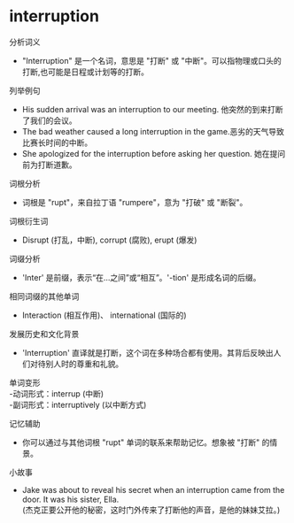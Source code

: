 # interruption

分析词义

  

*   "Interruption" 是一个名词，意思是 "打断" 或 "中断"。可以指物理或口头的打断,也可能是日程或计划等的打断。

  

列举例句

  

*   His sudden arrival was an interruption to our meeting. 他突然的到来打断了我们的会议。
*   The bad weather caused a long interruption in the game.恶劣的天气导致比赛长时间的中断。
*   She apologized for the interruption before asking her question. 她在提问前为打断道歉。

  

词根分析

  

*   词根是 "rupt"，来自拉丁语 "rumpere"，意为 "打破" 或 "断裂"。

  

词根衍生词

  

*   Disrupt (打乱，中断), corrupt (腐败), erupt (爆发)

  

词缀分析

  

*   'Inter' 是前缀，表示“在...之间”或“相互”。'-tion' 是形成名词的后缀。

  

相同词缀的其他单词

  

*   Interaction (相互作用)、 international (国际的)

  

发展历史和文化背景

  

*   'Interruption' 直译就是打断，这个词在多种场合都有使用。其背后反映出人们对待别人时的尊重和礼貌。

  

单词变形  
\-动词形式：interrup (中断)  
\-副词形式：interruptively (以中断方式)

  

记忆辅助

  

*   你可以通过与其他词根 "rupt" 单词的联系来帮助记忆。想象被 "打断" 的情景。

  

小故事

  

*   Jake was about to reveal his secret when an interruption came from the door. It was his sister, Ella.  
    (杰克正要公开他的秘密，这时门外传来了打断他的声音，是他的妹妹艾拉。)
